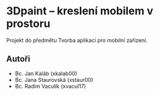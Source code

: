 3Dpaint – kreslení mobilem v prostoru
=====================================
Projekt do předmětu Tvorba aplikací pro mobilní zařízení.

Autoři
------
* Bc. Jan Kaláb (xkalab00)
* Bc. Jana Staurovská (xstaur00)
* Bc. Radim Vaculík (xvacul17)
